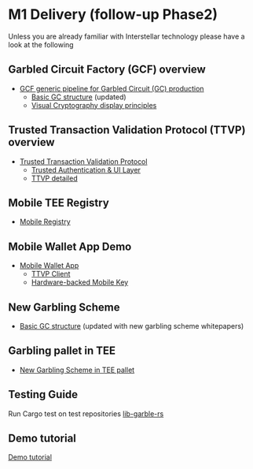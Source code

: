 # M1 Delivery (follow-up Phase2)

Unless you are already familiar with Interstellar technology please have a look at the following

## Garbled Circuit Factory (GCF) overview
- [GCF generic pipeline for Garbled Circuit (GC) production](./GCF.md)
    - [Basic GC structure](./GC.md) (updated)
    - [Visual Cryptography display principles](./VC-GC.md)

## Trusted Transaction Validation Protocol (TTVP) overview
- [Trusted Transaction Validation Protocol](./TTVP.md)
    - [Trusted Authentication & UI Layer](./TAUI.md)
    - [TTVP detailed](./TTVP_detailed.md)
    
## Mobile TEE Registry
- [Mobile Registry](./Mobile_Registry.md)

## Mobile Wallet App Demo

- [Mobile Wallet App](./Mobile_App.md)
    - [TTVP Client](./TTVP_client.md)
    - [Hardware-backed Mobile Key](./HBMK.md)

## New Garbling Scheme

- [Basic GC structure](./GC.md) (updated with new garbling scheme whitepapers)

## Garbling pallet in TEE
- [New Garbling Scheme in TEE pallet](./TTVP-TEE.md)

## Testing Guide
Run Cargo test on test repositories
[lib-garble-rs](https://github.com/Interstellar-Network/lib-garble-rs/tree/w3f-phase2-milestone1)


## Demo tutorial

[Demo tutorial](./2M1_demo_tutorial.md)
